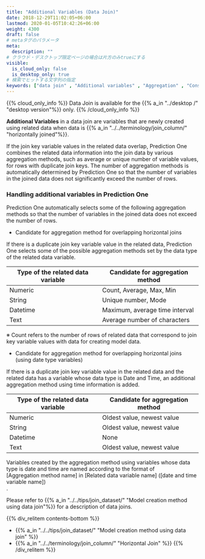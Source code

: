 ```yaml
---
title: "Additional Variables (Data Join)"
date: 2018-12-29T11:02:05+06:00
lastmod: 2020-01-05T10:42:26+06:00
weight: 4300
draft: false
# metaタグのパラメータ
meta:
  description: ""
# クラウド・デスクトップ限定ページの場合は片方のみtrueにする
visible:
  is_cloud_only: false
  is_desktop_only: true
# 検索でヒットする文字列の指定
keywords: ["data join" , "Additional variables" , "Aggregation" , "Consolidation"]
---
```


{{% cloud_only_info %}}
Data Join is available for the {{% a_in "../desktop /" "desktop version"%}} only.
{{% /cloud_only_info %}}

**Additional Variables** in a data join are variables that are newly created using related data when data is {{% a_in "../../terminology/join_column/" "horizontally joined"%}}.

If the join key variable values in the related data overlap, Prediction One combines the related data information into the join data by various aggregation methods, such as average or unique number of variable values, for rows with duplicate join keys.
The number of aggregation methods is automatically determined by Prediction One so that the number of variables in the joined data does not significantly exceed the number of rows.

### Handling additional variables in Prediction One

Prediction One automatically selects some of the following aggregation methods so that the number of variables in the joined data does not exceed the number of rows.

- Candidate for aggregation method for overlapping horizontal joins

If there is a duplicate join key variable value in the related data, Prediction One selects some of the possible aggregation methods set by the data type of the related data variable.

| Type of the related data variable | Candidate for aggregation method |
| --------------------------------- | -------------------------------- |
|              Numeric              |  Count, Average, Max, Min        |
|              String               |  Unique number, Mode             |
|              Datetime             |  Maximum, average time interval  |
|              Text                 |  Average number of characters    |

※ Count refers to the number of rows of related data that correspond to join key variable values with data for creating model data.

- Candidate for aggregation method for overlapping horizontal joins (using date type variables)

If there is a duplicate join key variable value in the related data and the related data has a variable whose data type is Date and Time, an additional aggregation method using time information is added.

| Type of the related data variable | Candidate for aggregation method  |
| --------------------------------- | --------------------------------  |
|               Numeric             |  Oldest value, newest value       |
|               String              |  Oldest value, newest value       |
|               Datetime            |  None                             |
|               Text                |  Oldest value, newest value       |

Variables created by the aggregation method using variables whose data type is date and time are named according to the format of <br> [Aggregation method name] in [Related data variable name] ([date and time variable name])<br>.

Please refer to {{% a_in "../../tips/join_dataset/" "Model creation method using data join"%}} for a description of data joins.

{{% div_relitem contents-bottom %}}

- {{% a_in "../../tips/join_dataset/" "Model creation method using data join" %}}
- {{% a_in "../../terminology/join_column/" "Horizontal Join" %}}
  {{% /div_relitem %}}
